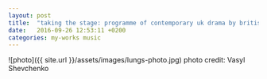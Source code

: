 ```yaml
---
layout: post
title:  "taking the stage: programme of contemporary uk drama by british council"
date:   2016-09-26 12:53:11 +0200
categories: my-works music
---
```

![photo]({{ site.url }}/assets/images/lungs-photo.jpg)
photo credit: Vasyl Shevchenko